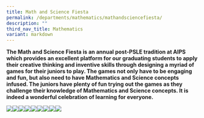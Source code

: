 ```yaml
---
title: Math and Science Fiesta
permalink: /departments/mathematics/mathandsciencefiesta/
description: ""
third_nav_title: Mathematics
variant: markdown
---
```

**The Math and Science Fiesta is an annual post-PSLE tradition at AIPS which provides an excellent platform for our graduating students to apply their creative thinking and inventive skills through designing a myriad of games for their juniors to play. The games not only have to be engaging and fun, but also need to have Mathematics and Science concepts infused. The juniors have plenty of fun trying out the games as they challenge their knowledge of Mathematics and Science concepts. It is indeed a wonderful celebration of learning for everyone.**

![](/images/1.jpg)![](/images/2.jpg)![](/images/3.jpg)![](/images/4.jpg)![](/images/5.jpg)![](/images/6.jpg)![](/images/7.jpg)![](/images/8.jpg)![](/images/9.jpg)